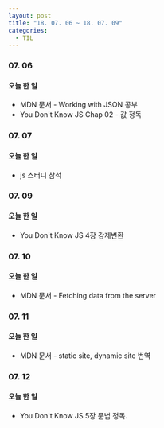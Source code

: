```yaml
---
layout: post
title: "18. 07. 06 ~ 18. 07. 09"
categories:
  - TIL
---
```


### 07. 06
#### 오늘 한 일
- MDN 문서 - Working with JSON 공부
- You Don't Know JS Chap 02 - 값 정독

### 07. 07
#### 오늘 한 일
- js 스터디 참석

### 07. 09
#### 오늘 한 일
- You Don't Know JS 4장 강제변환

### 07. 10
#### 오늘 한 일
- MDN 문서 - Fetching data from the server

### 07. 11
#### 오늘 한 일
- MDN 문서 - static site, dynamic site 번역

### 07. 12
#### 오늘 한 일
- You Don't Know JS 5장 문법 정독.
